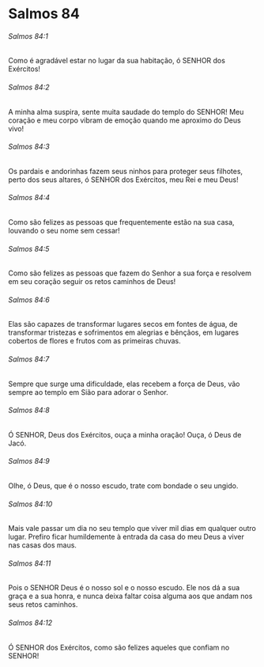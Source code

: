 # Salmos 84

###### Salmos 84:1

Como é agradável estar no lugar da sua habitação, ó SENHOR dos Exércitos!

###### Salmos 84:2

A minha alma suspira, sente muita saudade do templo do SENHOR! Meu coração e meu corpo vibram de emoção quando me aproximo do Deus vivo!

###### Salmos 84:3

Os pardais e andorinhas fazem seus ninhos para proteger seus filhotes, perto dos seus altares, ó SENHOR dos Exércitos, meu Rei e meu Deus!

###### Salmos 84:4

Como são felizes as pessoas que frequentemente estão na sua casa, louvando o seu nome sem cessar!

###### Salmos 84:5

Como são felizes as pessoas que fazem do Senhor a sua força e resolvem em seu coração seguir os retos caminhos de Deus!

###### Salmos 84:6

Elas são capazes de transformar lugares secos em fontes de água, de transformar tristezas e sofrimentos em alegrias e bênçãos, em lugares cobertos de flores e frutos com as primeiras chuvas.

###### Salmos 84:7

Sempre que surge uma dificuldade, elas recebem a força de Deus, vão sempre ao templo em Sião para adorar o Senhor.

###### Salmos 84:8

Ó SENHOR, Deus dos Exércitos, ouça a minha oração! Ouça, ó Deus de Jacó.

###### Salmos 84:9

Olhe, ó Deus, que é o nosso escudo, trate com bondade o seu ungido.

###### Salmos 84:10

Mais vale passar um dia no seu templo que viver mil dias em qualquer outro lugar. Prefiro ficar humildemente à entrada da casa do meu Deus a viver nas casas dos maus.

###### Salmos 84:11

Pois o SENHOR Deus é o nosso sol e o nosso escudo. Ele nos dá a sua graça e a sua honra, e nunca deixa faltar coisa alguma aos que andam nos seus retos caminhos.

###### Salmos 84:12

Ó SENHOR dos Exércitos, como são felizes aqueles que confiam no SENHOR!

